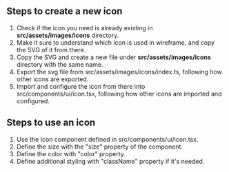 ## Steps to create a new icon

1. Check if the icon you need is already existing in **src/assets/images/icons** directory.
2. Make it sure to understand which icon is used in wireframe, and copy the SVG of it from there.
3. Copy the SVG and create a new file under **src/assets/images/icons** directory with the same name.
4. Export the svg file from src/assets/images/icons/index.ts, following how other icons are exported.
5. Import and configure the icon from there into src/components/ui/icon.tsx, following how other icons are imported and configured.

## Steps to use an icon

1. Use the Icon component defined in src/components/ui/icon.tsx.
2. Define the size with the "size" property of the component.
3. Define the color with "color" property.
4. Define additional styling with "className" property if it's needed.

